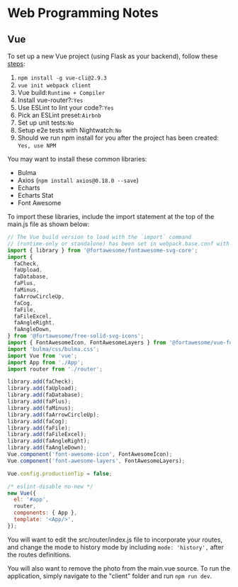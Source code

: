 # Web Programming Notes

## Vue
To set up a new Vue project (using Flask as your backend), follow these [steps](https://testdriven.io/developing-a-single-page-app-with-flask-and-vuejs):
1. `npm install -g vue-cli@2.9.3`
2. `vue init webpack client`
3. Vue build: `Runtime + Compiler`
4. Install vue-router?: `Yes`
5. Use ESLint to lint your code?: `Yes`
6. Pick an ESLint preset: `Airbnb`
7. Set up unit tests: `No`
8. Setup e2e tests with Nightwatch: `No`
9. Should we run npm install for you after the project has been created: `Yes, use NPM`

You may want to install these common libraries:
- Bulma
- Axios (`npm install axios@0.18.0 --save`)
- Echarts
- Echarts Stat
- Font Awesome

To import these libraries, include the import statement at the top of the main.js
file as shown below:
```javascript
// The Vue build version to load with the `import` command
// (runtime-only or standalone) has been set in webpack.base.conf with an alias.
import { library } from '@fortawesome/fontawesome-svg-core';
import {
  faCheck,
  faUpload,
  faDatabase,
  faPlus,
  faMinus,
  faArrowCircleUp,
  faCog,
  faFile,
  faFileExcel,
  faAngleRight,
  faAngleDown,
} from '@fortawesome/free-solid-svg-icons';
import { FontAwesomeIcon, FontAwesomeLayers } from '@fortawesome/vue-fontawesome';
import 'bulma/css/bulma.css';
import Vue from 'vue';
import App from './App';
import router from './router';

library.add(faCheck);
library.add(faUpload);
library.add(faDatabase);
library.add(faPlus);
library.add(faMinus);
library.add(faArrowCircleUp);
library.add(faCog);
library.add(faFile);
library.add(faFileExcel);
library.add(faAngleRight);
library.add(faAngleDown);
Vue.component('font-awesome-icon', FontAwesomeIcon);
Vue.component('font-awesome-layers', FontAwesomeLayers);

Vue.config.productionTip = false;

/* eslint-disable no-new */
new Vue({
  el: '#app',
  router,
  components: { App },
  template: '<App/>',
});
```

You will want to edit the src/router/index.js file to incorporate your routes,
and change the mode to history mode by including `mode: 'history',` after the
routes definitions.

You will also want to remove the photo from the main.vue source. To run the application,
simply navigate to the "client" folder and run `npm run dev`. 

